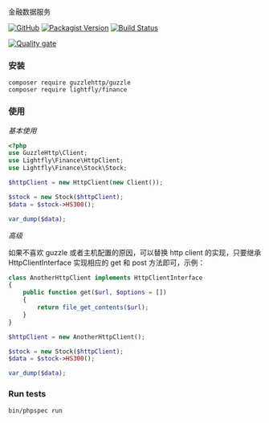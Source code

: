 金融数据服务

[![GitHub](https://img.shields.io/github/license/twn39/phpfinance.svg?style=flat-square)](https://github.com/lightfly-finance/phpfinance/blob/master/LICENSE)
[![Packagist Version](https://img.shields.io/packagist/v/lightfly/finance.svg?style=flat-square)](https://packagist.org/packages/lightfly/finance)
[![Build Status](https://app.travis-ci.com/lightfly-finance/phpfinance.svg?branch=master)](https://app.travis-ci.com/lightfly-finance/phpfinance.svg?branch=master)


[![Quality gate](https://sonarcloud.io/api/project_badges/quality_gate?project=lightfly-finance_phpfinance)](https://sonarcloud.io/dashboard?id=lightfly-finance_phpfinance)

### 安装

``` 
composer require guzzlehttp/guzzle
composer require lightfly/finance
```

### 使用

*基本使用*

```php
<?php
use GuzzleHttp\Client;
use Lightfly\Finance\HttpClient;
use Lightfly\Finance\Stock\Stock;

$httpClient = new HttpClient(new Client());

$stock = new Stock($httpClient);
$data = $stock->HS300();

var_dump($data);
```

*高级*

如果不喜欢 guzzle 或者主机配置的原因，可以替换 http client 的实现，只要继承 HttpClientInterface 实现相应的 get 和 post 方法即可，示例：

```php 
class AnotherHttpClient implements HttpClientInterface
{
    public function get($url, $options = [])
    {
        return file_get_contents($url);
    }
}

$httpClient = new AnotherHttpClient();

$stock = new Stock($httpClient);
$data = $stock->HS300();

var_dump($data);

```


### Run tests

    bin/phpspec run
